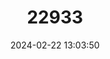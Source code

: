 ---
title: "22933"
category: "Vernaya fulva"
draft: false
date: 2024-02-22 13:03:50
languages:
  English: ["Red Climbing Mouse", "Vernay’s Climbing Mouse"]
---